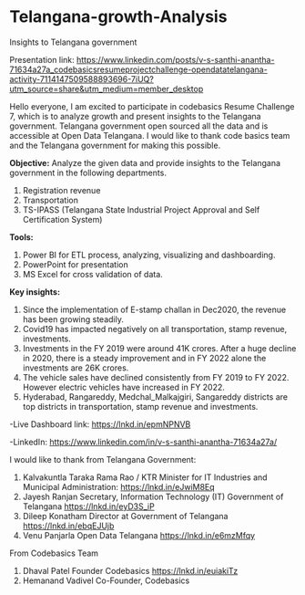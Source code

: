 # Telangana-growth-Analysis
Insights to Telangana government

Presentation link: https://www.linkedin.com/posts/v-s-santhi-anantha-71634a27a_codebasicsresumeprojectchallenge-opendatatelangana-activity-7114147509588893696-7iUQ?utm_source=share&utm_medium=member_desktop

Hello everyone,
I am excited to participate in codebasics Resume Challenge 7, which is to analyze growth and present insights to the Telangana government. Telangana government open sourced all the data and is accessible at Open Data Telangana. I would like to thank code basics team and the Telangana government for making this possible.
 
**Objective:**
Analyze the given data and provide insights to the Telangana government in the following departments.
1. Registration revenue
2. Transportation
3. TS-IPASS (Telangana State Industrial Project Approval and Self Certification System)
 
**Tools:**
1. Power BI for ETL process, analyzing, visualizing and dashboarding.
2. PowerPoint for presentation
3. MS Excel for cross validation of data.
 
**Key insights:**
1. Since the implementation of E-stamp challan in Dec2020, the revenue has been growing steadily.
2. Covid19 has impacted negatively on all transportation, stamp revenue, investments.
3. Investments in the FY 2019 were around 41K crores. After a huge decline in 2020, there is a steady improvement and in FY 2022 alone the investments are 26K crores.
4. The vehicle sales have declined consistently from FY 2019 to FY 2022. However electric vehicles have increased in FY 2022.
5. Hyderabad, Rangareddy, Medchal_Malkajgiri, Sangareddy districts are top districts in transportation, stamp revenue and investments. 
 
-Live Dashboard link: https://lnkd.in/epmNPNVB

-LinkedIn:  https://www.linkedin.com/in/v-s-santhi-anantha-71634a27a/
 
I would like to thank from Telangana Government:
1. Kalvakuntla Taraka Rama Rao / KTR Minister for IT
Industries and Municipal Administration:
https://lnkd.in/eJwiM8Eq
2. Jayesh Ranjan Secretary, Information Technology (IT)
Government of Telangana
https://lnkd.in/eyD3S_iP
3. Dileep Konatham
Director at Government of Telangana
https://lnkd.in/ebqEJUjb
4. Venu Panjarla
Open Data Telangana
https://lnkd.in/e6mzMfqy
 
From Codebasics Team
1. Dhaval Patel
Founder Codebasics
https://lnkd.in/euiakiTz
2. Hemanand Vadivel
Co-Founder, Codebasics
